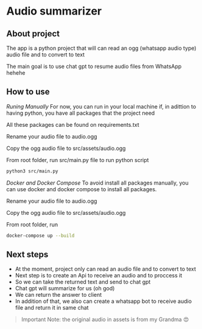 # Audio summarizer

## About project

The app is a python project that will can read an ogg (whatsapp audio type) audio file and to convert to text

The main goal is to use chat gpt to resume audio files from WhatsApp hehehe

## How to use

_Runing Manually_
For now, you can run in your local machine if, in adittion to having python, you have all packages that the project need

All these packages can be found on requirements.txt

Rename your audio file to audio.ogg

Copy the ogg audio file to src/assets/audio.ogg

From root folder, run src/main.py file to run python script

```sh
python3 src/main.py
```

_Docker and Docker Compose_
To avoid install all packages manually, you can use docker and docker compose to install all packages.

Rename your audio file to audio.ogg

Copy the ogg audio file to src/assets/audio.ogg

From root folder, run

```sh
docker-compose up --build
```

## Next steps

- At the moment, project only can read an audio file and to convert to text
- Next step is to create an Api to receive an audio and to proccess it
- So we can take the returned text and send to chat gpt
- Chat gpt will summarize for us (oh god)
- We can return the answer to client
- In addition of that, we also can create a whatsapp bot to receive audio file and return it in same chat

> Important Note: the original audio in assets is from my Grandma 😍
